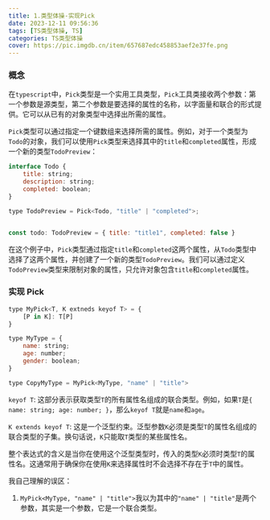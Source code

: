 ```yaml
---
title: 1.类型体操-实现Pick
date: 2023-12-11 09:56:36
tags: [TS类型体操, TS]
categories: TS类型体操
cover: https://pic.imgdb.cn/item/657687edc458853aef2e37fe.png
---
```


### 概念
在`typescript`中，`Pick`类型是一个实用工具类型，`Pick`工具类接收两个参数：第一个参数是源类型，第二个参数是要选择的属性的名称，以字面量和联合的形式提供。它可以从已有的对象类型中选择出所需的属性。

`Pick`类型可以通过指定一个键数组来选择所需的属性。例如，对于一个类型为`Todo`的对象，我们可以使用`Pick`类型来选择其中的`title`和`completed`属性，形成一个新的类型`TodoPreview`：

```JavaScript
interface Todo {
    title: string;
    description: string;
    completed: boolean;
}

type TodoPreview = Pick<Todo, "title" | "completed">;


const todo: TodoPreview = { title: "title1", completed: false }
```

在这个例子中，`Pick`类型通过指定`title`和`completed`这两个属性，从`Todo`类型中选择了这两个属性，并创建了一个新的类型`TodoPreview`。我们可以通过定义`TodoPreview`类型来限制对象的属性，只允许对象包含`title`和`completed`属性。

### 实现 Pick

```JavaScript
type MyPick<T, K extneds keyof T> = {
    [P in K]: T[P]
}

type MyType = {
    name: string;
    age: number;
    gender: boolean;
}

type CopyMyType = MyPick<MyType, "name" | "title">
```

`keyof T`: 这部分表示获取类型`T`的所有属性名组成的联合类型。例如，如果`T`是`{ name: string; age: number; }`，那么`keyof T`就是`name`和`age`。

`K extends keyof T`: 这是一个泛型约束。泛型参数`K`必须是类型`T`的属性名组成的联合类型的子集。换句话说，`K`只能取`T`类型的某些属性名。

整个表达式的含义是当你在使用这个泛型类型时，传入的类型`K`必须时类型`T`的属性名。这通常用于确保你在使用`K`来选择属性时不会选择不存在于`T`中的属性。

我自己理解的误区：
1. `MyPick<MyType, "name" | "title">`我以为其中的`"name" | "title"`是两个参数，其实是一个参数，它是一个联合类型。